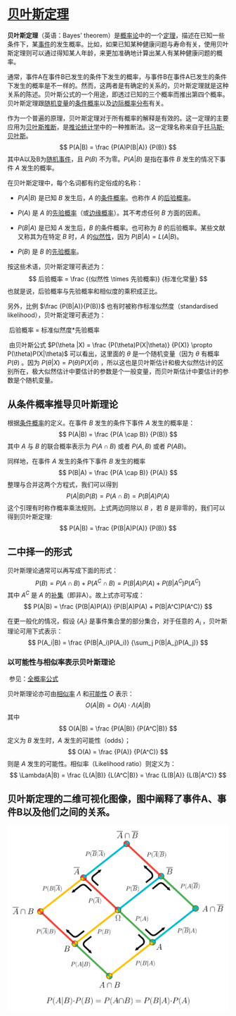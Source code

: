 # [贝叶斯定理](https://zh.wikipedia.org/wiki/贝叶斯定理)

**贝叶斯定理**（英语：Bayes' theorem）是[概率论](https://zh.wikipedia.org/wiki/概率論)中的一个[定理](https://zh.wikipedia.org/wiki/定理)，描述在已知一些条件下，某[事件](https://zh.wikipedia.org/wiki/事件_(概率论))的发生概率。比如，如果已知某种健康问题与寿命有关，使用贝叶斯定理则可以通过得知某人年龄，来更加准确地计算出某人有某种健康问题的概率。

通常，事件A在事件B已发生的条件下发生的概率，与事件B在事件A已发生的条件下发生的概率是不一样的。然而，这两者是有确定的关系的，贝叶斯定理就是这种关系的陈述。贝叶斯公式的一个用途，即透过已知的三个概率而推出第四个概率。贝叶斯定理跟[随机变量](https://zh.wikipedia.org/wiki/隨機變量)的[条件概率](https://zh.wikipedia.org/wiki/條件機率)以及[边际概率分布](https://zh.wikipedia.org/wiki/联合分布)有关。

作为一个普遍的原理，贝叶斯定理对于所有概率的解释是有效的。这一定理的主要应用为[贝叶斯推断](https://zh.wikipedia.org/wiki/贝叶斯推断)，是[推论统计学](https://zh.wikipedia.org/wiki/推論統計學)中的一种推断法。这一定理名称来自于[托马斯·贝叶斯](https://zh.wikipedia.org/wiki/托马斯·贝叶斯)。
$$
P(A|B) = \frac {P(A)P(B|A)} {P(B)}
$$
其中A以及B为[随机事件](https://zh.wikipedia.org/wiki/随机事件)，且 $P(B)$ 不为零。$P(A|B)$ 是指在事件 $B$ 发生的情况下事件 $A$ 发生的概率。

在贝叶斯定理中，每个名词都有约定俗成的名称：

- $P(A|B)$ 是已知 $B$ 发生后，$A$ 的[条件概率](https://zh.wikipedia.org/wiki/条件概率)。也称作 $A$ 的[后验概率](https://zh.wikipedia.org/wiki/后验概率)。

- $P(A)$ 是 $A$ 的[先验概率](https://zh.wikipedia.org/wiki/先验概率)（或[边缘概率](https://zh.wikipedia.org/wiki/边缘概率)）。其不考虑任何 $B$ 方面的因素。
- $P(B|A)$ 是已知 $A$ 发生后，$B$ 的条件概率。也可称为 $B$ 的后验概率。某些文献又称其为在特定 $B$ 时，$A$ 的[似然性](https://zh.wikipedia.org/wiki/似然函数)，因为 $P(B|A) = L(A|B)$。
- $P(B)$ 是 $B$ 的[先验概率](https://zh.wikipedia.org/wiki/先验概率)。

按这些术语，贝叶斯定理可表述为：
$$
后验概率 = \frac {(似然性 \times 先验概率)} {标准化常量}
$$
也就是说，后验概率与先验概率和相似度的乘积成正比。

另外，比例 $\frac {P(B|A)}{P(B)}$ 也有时被称作标准似然度（standardised likelihood），贝叶斯定理可表述为：

​	后验概率 = 标准似然度*先验概率

​	由贝叶斯公式 $P(\theta |X) = \frac {P(\theta)P(X|\theta)} {P(X)} \propto P(\theta)P(X|\theta)$ 可以看出，这里面的 $\theta$ 是一个随机变量（因为 $\theta$ 有概率 $P(\theta)$ 。因为 $P(\theta |X) = P(\theta) P(X|\theta)$ ，所以这也是贝叶斯估计和极大似然估计的区别所在，极大似然估计中要估计的参数是个一般变量，而贝叶斯估计中要估计的参数是个随机变量。

## 从条件概率推导贝叶斯理论

根据[条件概率](https://zh.wikipedia.org/wiki/条件概率)的定义。在事件 $B$ 发生的条件下事件 $A$ 发生的概率是：
$$
P(A|B) = \frac {P(A \cap B)} {P(B)}
$$
其中 $A$ 与 $B$ 的联合概率表示为 $P(A \cap B)$ 或者 $P(A,B)$ 或者 $P(AB)$。

同样地，在事件 $A$ 发生的条件下事件  $B$  发生的概率
$$
P(B|A) = \frac {P(A \cap B)} {P(A)}
$$
整理与合并这两个方程式，我们可以得到
$$
P(A|B)P(B) = P(A \cap B) = P(B|A)P(A)
$$
这个引理有时称作概率乘法规则。上式两边同除以 $B$ ，若  $B$  是非零的，我们可以得到贝叶斯定理:
$$
P(A|B) = \frac {P(B|A)P(A)} {P(B)}
$$

## 二中择一的形式

贝叶斯理论通常可以再写成下面的形式：
$$
P(B) = P(A \cap B) + P(A^C \cap B) = P(B|A)P(A) + P(B|A^C)P(A^C)
$$
其中 $A^C$ 是 $A$ 的[补集](https://zh.wikipedia.org/wiki/補集)（即非A）。故上式亦可写成：
$$
P(A|B) = \frac {P(B|A)P(A)} {P(B|A)P(A) + P(B|A^C)P(A^C)}
$$


在更一般化的情况，假设 $\{A_i\}$ 是事件集合里的部分集合，对于任意的 $A_i$ ，贝叶斯理论可用下式表示：
$$
P(A_i|B) = \frac {P(B|A_i)P(A_i)} {\sum_j P(B|A_j)P(A_j)}
$$

### 以可能性与相似率表示贝叶斯理论

​	参见：[全概率公式](https://zh.wikipedia.org/wiki/全概率公式)

贝叶斯理论亦可由[相似率](https://zh.wikipedia.org/w/index.php?title=相似率&action=edit&redlink=1) $\Lambda$ 和[可能性](https://zh.wikipedia.org/wiki/可能性) $O$ 表示：
$$
O(A|B) = O(A) \cdot \Lambda(A|B)
$$
其中
$$
O(A|B) = \frac {P(A|B)} {P(A^C|B)}
$$
定义为 $B$ 发生时，$A$ 发生的可能性（odds）；
$$
O(A) = \frac {P(A)} {P(A^C)}
$$
则是 $A$ 发生的可能性。相似率（Likelihood ratio）则定义为：
$$
\Lambda(A|B) = \frac {L(A|B)} {L(A^C|B)} = \frac {L(B|A)} {L(B|A^C)}
$$

## 贝叶斯定理的二维可视化图像，图中阐释了事件A、事件B以及他们之间的关系。

![](%E8%B4%9D%E5%8F%B6%E6%96%AF%E5%AE%9A%E7%90%86%E7%9A%84%E4%BA%8C%E7%BB%B4%E5%8F%AF%E8%A7%86%E5%8C%96%E5%9B%BE%E5%83%8F%EF%BC%8C%E5%9B%BE%E4%B8%AD%E9%98%90%E9%87%8A%E4%BA%86%E4%BA%8B%E4%BB%B6A%E3%80%81%E4%BA%8B%E4%BB%B6B%E4%BB%A5%E5%8F%8A%E4%BB%96%E4%BB%AC%E4%B9%8B%E9%97%B4%E7%9A%84%E5%85%B3%E7%B3%BB.svg)